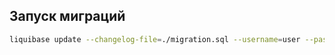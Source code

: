 ## Запуск миграций

```bash
liquibase update --changelog-file=./migration.sql --username=user --password=password --url=jdbc:postgresql://localhost:5432/db
```

